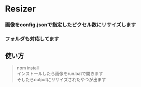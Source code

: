 # Resizer
### 画像をconfig.jsonで指定したピクセル数にリサイズします
### フォルダも対応してます

## 使い方
> npm install <br>
> インストールしたら画像をrun.batで開きます <br>
> そしたらoutputにリサイズされたやつが出ます <br> 
